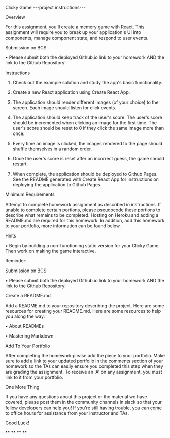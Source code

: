 Clicky Game ---project instructions---

Overview

For this assignment, you'll create a memory game with React. This assignment
will require you to break up your application's UI into components, manage
component state, and respond to user events.

Submission on BCS

• Please submit both the deployed Github.io link to your homework AND the link
to the Github Repository!

Instructions

1. Check out the example solution and study the app's basic functionality.

2. Create a new React application using Create React App.

3. The application should render different images (of your choice) to the
screen. Each image should listen for click events.

4. The application should keep track of the user's score. The user's score
should be incremented when clicking an image for the first time. The user's
score should be reset to 0 if they click the same image more than once.

5. Every time an image is clicked, the images rendered to the page should
shuffle themselves in a random order.

6. Once the user's score is reset after an incorrect guess, the game should
restart.

7. When complete, the application should be deployed to Github Pages. See the
README generated with Create React App for instructions on deploying the
application to Github Pages.

Minimum Requirements

Attempt to complete homework assignment as described in instructions. If unable
to complete certain portions, please pseudocode these portions to describe what
remains to be completed. Hosting on Heroku and adding a README.md are required
for this homework. In addition, add this homework to your portfolio, more
information can be found below.

Hints

• Begin by building a non-functioning static version for your Clicky Game. Then
work on making the game interactive.

Reminder:

Submission on BCS

• Please submit both the deployed Github.io link to your homework AND the link
to the Github Repository!

Create a README.md

Add a README.md to your repository describing the project. Here are some
resources for creating your README.md. Here are some resources to help you along
the way:

• About READMEs

• Mastering Markdown

Add To Your Portfolio

After completing the homework please add the piece to your portfolio. Make sure
to add a link to your updated portfolio in the comments section of your homework
so the TAs can easily ensure you completed this step when they are grading the
assignment. To receive an 'A' on any assignment, you must link to it from your
portfolio.

One More Thing

If you have any questions about this project or the material we have covered,
please post them in the community channels in slack so that your fellow
developers can help you! If you're still having trouble, you can come to office
hours for assistance from your instructor and TAs.

Good Luck!

\*\* \*\* \*\* \*\*
